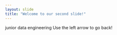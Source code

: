```yaml
---
layout: slide
title: "Welcome to our second slide!"
---
```

junior data engineering
Use the left arrow to go back!
